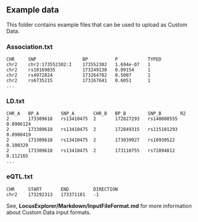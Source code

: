## Example data

This folder contains example files that can be used to upload as Custom Data.

### Association.txt
```
CHR		SNP					BP			P			TYPED
chr2	chr2:173552302:I	173552302	1.694e-07	1
chr2	rs10169835			173249130	0.09154		1
chr2	rs4972824			173264702	0.5007		1
chr2	rs6735215			173167641	0.6051		1
...
```
### LD.txt
```
CHR_A	BP_A		SNP_A		CHR_B	BP_B		SNP_B		R2
2		173309618	rs13410475	2		172827293	rs148800555	0.0906124
2		173309618	rs13410475	2		172849315	rs115101293	0.0900419
2		173309618	rs13410475	2		173039927	rs10930522	0.100329
2		173309618	rs13410475	2		173110755	rs72894812	0.112165
...
```
### eQTL.txt
```
CHR		START		END			DIRECTION
chr2	173292313	173371181	-1
```

See, **LocusExplorer/Markdown/InputFileFormat.md** for more information about Custom Data input formats.